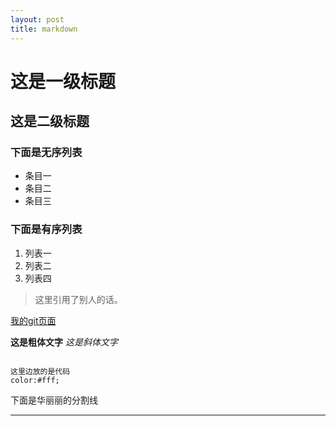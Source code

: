 ```yaml
---
layout: post
title: markdown
---
```


# 这是一级标题

## 这是二级标题

### 下面是无序列表

* 条目一
* 条目二
* 条目三

### 下面是有序列表

1. 列表一
2. 列表二
3. 列表四

> 这里引用了别人的话。

[我的git页面](http://newming.github.io/)

__这是粗体文字__  _这是斜体文字_


```

这里边放的是代码
color:#fff;

```


下面是华丽丽的分割线

***
